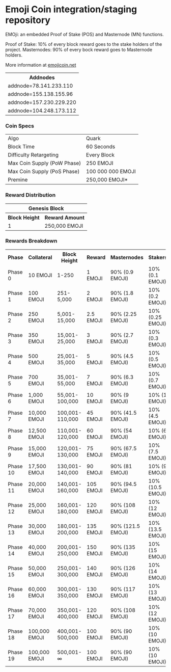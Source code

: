Emoji Coin integration/staging repository
=====================================


EMOji: an embedded Proof of Stake (POS) and Masternode (MN) functions. 

Proof of Stake: 10% of every block reward goes to the stake holders of the project. 
Masternodes: 90% of every bock reward goes to Masternode holders.

More information at [emojicoin.net](https://www.emojicoin.net) 

<table>
<th colspan=4>Addnodes</th>
<tr><td>addnode=78.141.233.110</td></tr>
<tr><td>addnode=155.138.155.96</td></tr>
<tr><td>addnode=157.230.229.220</td></tr>
<tr><td>addnode=104.248.173.112</td></tr>
</table>





### Coin Specs
<table>
<tr><td>Algo</td><td>Quark</td></tr>
<tr><td>Block Time</td><td>60 Seconds</td></tr>
<tr><td>Difficulty Retargeting</td><td>Every Block</td></tr>
<tr><td>Max Coin Supply (PoW Phase)</td><td>250 EMOJI</td></tr>
<tr><td>Max Coin Supply (PoS Phase)</td><td>100 000 000 EMOJI</td></tr>
<tr><td>Premine</td><td>250,000 EMOJI*</td></tr>
</table>


### Reward Distribution

<table>
<th colspan=4>Genesis Block</th>
<tr><th>Block Height</th><th>Reward Amount</th></tr>
<tr><td>1</td><td>250,000 EMOJI</td></tr>
</table>


### Rewards Breakdown

<table>
<th>Phase</th><th>Collateral</th><th>Block Height</th><th>Reward</th><th>Masternodes</th><th>Stakers</th>
<tr><td>Phase 0</td><td>10 EMOJI</td><td>1-250</td><td>1 EMOJI</td><td>90% (0.9 EMOJI)</td><td>10% (0.1 EMOJI)</td></tr>
<tr><td>Phase 1</td><td>100 EMOJI</td><td>251-5,000</td><td>2 EMOJI</td><td>90% (1.8 EMOJI)</td><td>10% (0.2 EMOJI)</td></tr>
<tr><td>Phase 2</td><td>250 EMOJI</td><td>5,001-15,000</td><td>2.5 EMOJI</td><td>90% (2.25 EMOJI)</td><td>10% (0.25 EMOJI)</td></tr>
<tr><td>Phase 3</td><td>350 EMOJI</td><td>15,001-25,000</td><td>3 EMOJI</td><td>90% (2.7 EMOJI)</td><td>10% (0.3 EMOJI)</td></tr>
<tr><td>Phase 4</td><td>500 EMOJI</td><td>25,001-35,000</td><td>5 EMOJI</td><td>90% (4.5 EMOJI)</td><td>10% (0.5 EMOJI)</td></tr>
<tr><td>Phase 5</td><td>700 EMOJI</td><td>35,001-55,000</td><td>7 EMOJI</td><td>90% (6.3 EMOJI)</td><td>10% (0.7 EMOJI)</td></tr>
<tr><td>Phase 6</td><td>1,000 EMOJI</td><td>55,001-100,000</td><td>10 EMOJI</td><td>90% (9 EMOJI)</td><td>10% (1 EMOJI)</td></tr>
<tr><td>Phase 7</td><td>10,000 EMOJI</td><td>100,001-110,000</td><td>45 EMOJI</td><td>90% (41.5 EMOJI)</td><td>10% (4.5 EMOJI)</td></tr>
<tr><td>Phase 8</td><td>12,500 EMOJI</td><td>110,001-120,000</td><td>60 EMOJI</td><td>90% (54 EMOJI)</td><td>10% (6 EMOJI)</td></tr>
<tr><td>Phase 9</td><td>15,000 EMOJI</td><td>120,001-130,000</td><td>75 EMOJI</td><td>90% (67.5 EMOJI)</td><td>10% (7.5 EMOJI)</td></tr>
<tr><td>Phase 10</td><td>17,500 EMOJI</td><td>130,001-140,000</td><td>90 EMOJI</td><td>90% (81 EMOJI)</td><td>10% (9 EMOJI)</td></tr>
<tr><td>Phase 11</td><td>20,000 EMOJI</td><td>140,001-160,000</td><td>105 EMOJI</td><td>90% (94.5 EMOJI)</td><td>10% (10.5 EMOJI)</td></tr>
<tr><td>Phase 12</td><td>25,000 EMOJI</td><td>160,001-180,000</td><td>120 EMOJI</td><td>90% (108 EMOJI)</td><td>10% (12 EMOJI)</td></tr>
<tr><td>Phase 13</td><td>30,000 EMOJI</td><td>180,001-200,000</td><td>135 EMOJI</td><td>90% (121.5 EMOJI)</td><td>10% (13.5 EMOJI)</td></tr>
<tr><td>Phase 14</td><td>40,000 EMOJI</td><td>200,001-250,000</td><td>150 EMOJI</td><td>90% (135 EMOJI)</td><td>10% (15 EMOJI)</td></tr>
<tr><td>Phase 15</td><td>50,000 EMOJI</td><td>250,001-300,000</td><td>140 EMOJI</td><td>90% (126 EMOJI)</td><td>10% (14 EMOJI)</td></tr>
<tr><td>Phase 16</td><td>60,000 EMOJI</td><td>300,001-350,000</td><td>130 EMOJI</td><td>90% (117 EMOJI)</td><td>10% (13 EMOJI)</td></tr>
<tr><td>Phase 17</td><td>70,000 EMOJI</td><td>350,001-400,000</td><td>120 EMOJI</td><td>90% (108 EMOJI)</td><td>10% (12 EMOJI)</td></tr>
<tr><td>Phase 18</td><td>100,000 EMOJI</td><td>400,001-500,000</td><td>100 EMOJI</td><td>90% (90 EMOJI)</td><td>10% (10 EMOJI)</td></tr>
<tr><td>Phase 19</td><td>100,000 EMOJI</td><td>500,001-∞</td><td>100 EMOJI</td><td>90% (90 EMOJI)</td><td>10% (10 EMOJI)</td></tr>
</table>
